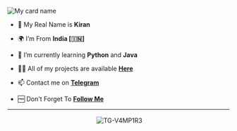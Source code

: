 
![My card name](https://cardivo.vercel.app/api?name=TG%20-%20V4MPIR3&description=Hi,%20Welcome%20To%20My%20Profile%20💖&image=https://telegra.ph/file/39d91db70bd9c78082694.jpg/images?q=tbn:ANd9GcR7aMC3bf4bg4l_nhYS2Un9FXbFYcB4T83Shjk8xSUZDh_D61LFpzbpeqLW&s=10?v=4&backgroundColor=%23ecf0f1&twitter=tg_vampire&github=TG-V4MP1R3&pattern=leaf&colorPattern=%23eaeaea)

- 🧑 My Real Name is **Kiran**

- 🌍 I’m From **India [🇮🇳]**

- 📖 I’m currently learning **Python** and **Java**

- 👨‍💻 All of my projects are available
                   **[Here](https://github.com/TG-V4MP1R3?tab=repositories)**
                   
- 📫 Contact me on  **[Telegram](https://t.me/KP51107)**

- 🆓 Don't Forget To **[Follow Me](https://github.com/TG-V4MP1R3)**


----
<div align="center">
<p>&nbsp;<img align="center" src="https://github-readme-stats.vercel.app/api?username=TG-V4MP1R3&show_icons=true&theme=nightowl" alt="TG-V4MP1R3" /></p>

<p>&nbsp;<img align="center" src="https://github-readme-stats.vercel.app/api/top-langs/?username=TG-V4MP1R3golia&layout=compact&langs_count=10&hide_border=true&show_icons=true" alt="TG-V4MP1R3><br>
    
